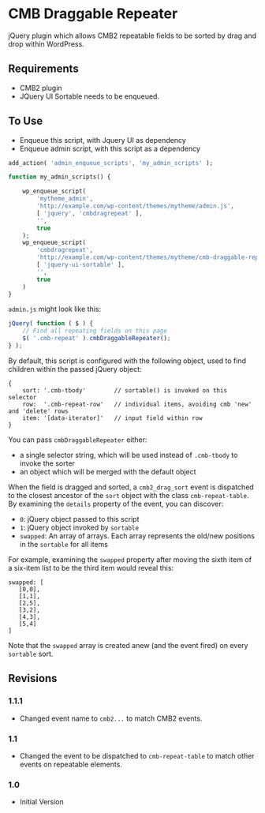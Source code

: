 # CMB Draggable Repeater

jQuery plugin which allows CMB2 repeatable fields to be sorted by drag and drop within WordPress.

## Requirements

* CMB2 plugin
* JQuery UI Sortable needs to be enqueued.

## To Use

* Enqueue this script, with Jquery UI as dependency
* Enqueue admin script, with this script as a dependency

```php
add_action( 'admin_enqueue_scripts', 'my_admin_scripts' );

function my_admin_scripts() {

    wp_enqueue_script(
        'mytheme_admin',
        'http://example.com/wp-content/themes/mytheme/admin.js',
        [ 'jquery', 'cmbdragrepeat' ],
        '',
        true
    );
    wp_enqueue_script(
        'cmbdragrepeat',
        'http://example.com/wp-content/themes/mytheme/cmb-draggable-repeater.js',
        [ 'jquery-ui-sortable' ],
        '',
        true
    )
}
```

`admin.js` might look like this:

```JavaScript
jQuery( function ( $ ) {
    // Find all repeating fields on this page
    $( '.cmb-repeat' ).cmbDraggableRepeater();
} );
```

By default, this script is configured with the following object, used to find children within 
the passed jQuery object:

```
{
    sort: '.cmb-tbody'        // sortable() is invoked on this selector
    row:  '.cmb-repeat-row'   // individual items, avoiding cmb 'new' and 'delete' rows
    item: '[data-iterator]'   // input field within row
}
```

You can pass `cmbDraggableRepeater` either:
* a single selector string, which will be used instead of `.cmb-tbody` to invoke the sorter
* an object which will be merged with the default object

When the field is dragged and sorted, a `cmb2_drag_sort` event is dispatched to the closest ancestor of the `sort` 
object with the class `cmb-repeat-table`. By examining the `details` property of the event, you can discover:

* `0`: jQuery object passed to this script
* `1`: jQuery object invoked by `sortable`
* `swapped`: An array of arrays. Each array represents the old/new positions in the `sortable` for all items

For example, examining the `swapped` property after moving the sixth item of a six-item list to 
be the third item would reveal this:

```
swapped: [
   [0,0],
   [1,1],
   [2,5],
   [3,2],
   [4,3],
   [5,4]
]
```

Note that the `swapped` array is created anew (and the event fired) on every `sortable` sort.

## Revisions

### 1.1.1
* Changed event name to `cmb2...` to match CMB2 events.

### 1.1 
* Changed the event to be dispatched to `cmb-repeat-table` to match other events on repeatable elements.

### 1.0 
* Initial Version
